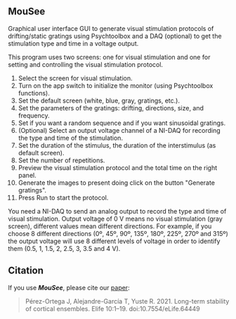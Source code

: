 ## MouSee
Graphical user interface GUI to generate visual stimulation protocols of drifting/static gratings using Psychtoolbox and a DAQ (optional) to get the stimulation type and time in a voltage output.

This program uses two screens: one for visual stimulation and one for setting and controlling the visual stimulation protocol.

1. Select the screen for visual stimulation. 
2. Turn on the app switch to initialize the monitor (using Psychtoolbox functions).
3. Set the default screen (white, blue, gray, gratings, etc.).
4. Set the parameters of the gratings: drifting, directions, size, and frequency. 
5. Set if you want a random sequence and if you want sinusoidal gratings. 
6. (Optional) Select an output voltage channel of a NI-DAQ for recording the type and time of the stimulation. 
7. Set the duration of the stimulus, the duration of the interstimulus (as default screen).
8. Set the number of repetitions. 
9. Preview the visual stimulation protocol and the total time on the right panel.
10. Generate the images to present doing click on the button "Generate gratings".
11. Press Run to start the protocol.

You need a NI-DAQ to send an analog output to record the type and time of visual stimulation. Output voltage of 0 V means no visual stimulation (gray screen), different values mean different directions. For example, if you choose 8 different directions (0º, 45º, 90º, 135º, 180º, 225º, 270º and 315º) the output voltage will use 8 different levels of voltage in order to identify them (0.5, 1, 1.5, 2, 2.5, 3, 3.5 and 4 V).


## Citation
If you use **_MouSee_**, please cite our [paper](https://elifesciences.org/articles/64449):
> Pérez-Ortega J, Alejandre-García T, Yuste R. 2021. Long-term stability of cortical ensembles. Elife 10:1–19. doi:10.7554/eLife.64449
